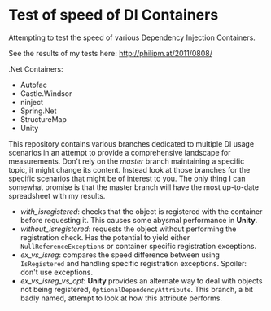 # Test of speed of DI Containers

Attempting to test the speed of various Dependency Injection Containers.

See the results of my tests here: http://philipm.at/2011/0808/

.Net Containers:

- Autofac
- Castle.Windsor
- ninject 
- Spring.Net
- StructureMap
- Unity

This repository contains various branches dedicated to multiple DI usage 
scenarios in an attempt to provide a comprehensive landscape for 
measurements. Don't rely on the *master* branch maintaining a specific 
topic, it might change its content. Instead look at those branches for the 
specific scenarios that might be of interest to you.
The only thing I can somewhat promise is that the master branch will have
the most up-to-date spreadsheet with my results.

- *with_isregistered*: checks that the object is registered with the container 
before requesting it. This causes some abysmal performance in **Unity**.
- *without_isregistered*: requests the object without performing the 
registration check. Has the potential to yield either `NullReferenceException`s 
or container specific registration exceptions.
- *ex_vs_isreg*: compares the speed difference between using `IsRegistered` 
and handling specific registration exceptions. Spoiler: don't use exceptions.
- *ex_vs_isreg_vs_opt*: **Unity** provides an alternate way to deal with 
objects not being registered, `OptionalDependencyAttribute`. This branch,
a bit badly named, attempt to look at how this attribute performs.


